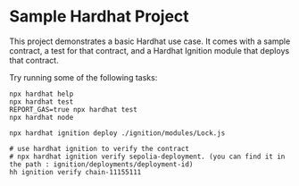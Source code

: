 # Sample Hardhat Project

This project demonstrates a basic Hardhat use case. It comes with a sample contract, a test for that contract, and a Hardhat Ignition module that deploys that contract.

Try running some of the following tasks:

```shell
npx hardhat help
npx hardhat test
REPORT_GAS=true npx hardhat test
npx hardhat node

npx hardhat ignition deploy ./ignition/modules/Lock.js

# use hardhat ignition to verify the contract
# npx hardhat ignition verify sepolia-deployment. (you can find it in the path : ignition/deployments/deployment-id)
hh ignition verify chain-11155111
```
